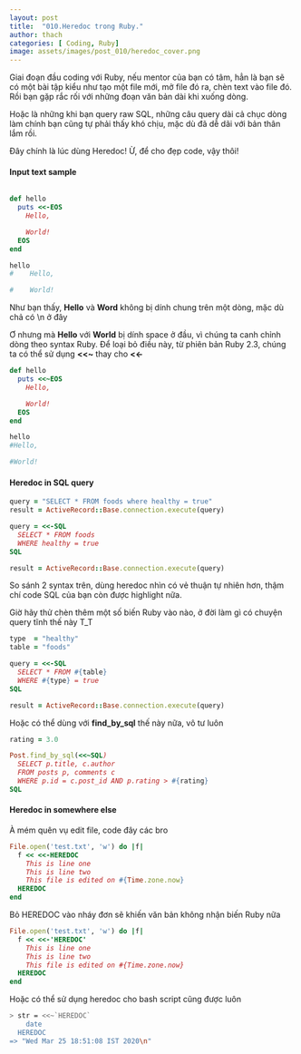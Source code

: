 ```yaml
---
layout: post
title:  "010.Heredoc trong Ruby."
author: thach
categories: [ Coding, Ruby]
image: assets/images/post_010/heredoc_cover.png
---
```

Giai đoạn đầu coding với Ruby, nếu mentor của bạn có tâm, hẳn là bạn sẽ có một bài tập kiểu như tạo một file mới, mở file đó ra, chèn text vào file đó. Rồi bạn gặp rắc rối với những đoạn văn bản dài khi xuống dòng.

Hoặc là những khi bạn query raw SQL, những câu query dài cả chục dòng làm chính bạn cũng tự phải thấy khó chịu, mặc dù đã dễ dãi với bản thân lắm rồi.

Đây chính là lúc dùng Heredoc! Ừ, để cho đẹp code, vậy thôi!

#### Input text sample
```ruby

def hello
  puts <<-EOS
    Hello,

    World!
  EOS
end

hello
#    Hello,

#    World!
```

Như bạn thấy, **Hello** và **Word** không bị dính chung trên một dòng, mặc dù chả có \n ở đây

Ơ nhưng mà **Hello** với **World** bị dính space ở đầu, vì chúng ta canh chỉnh dòng theo syntax Ruby. Để loại bỏ điều này, từ phiên bản Ruby 2.3, chúng ta có thể sử dụng **<<~** thay cho **<<-**

```ruby
def hello
  puts <<~EOS
    Hello,

    World!
  EOS
end

hello
#Hello,

#World!
```

#### Heredoc in SQL query
```ruby
query = "SELECT * FROM foods where healthy = true"
result = ActiveRecord::Base.connection.execute(query)

query = <<-SQL
  SELECT * FROM foods
  WHERE healthy = true
SQL

result = ActiveRecord::Base.connection.execute(query)
```
So sánh 2 syntax trên, dùng heredoc nhìn có vẻ thuận tự nhiên hơn, thậm chí code SQL của bạn còn được highlight nữa.

Giờ hãy thử chèn thêm một số biến Ruby vào nào, ở đời làm gì có chuyện query tĩnh thế này T_T

```ruby
type  = "healthy"
table = "foods"

query = <<-SQL
  SELECT * FROM #{table}
  WHERE #{type} = true
SQL

result = ActiveRecord::Base.connection.execute(query)
```

Hoặc có thể dùng với **find_by_sql** thế này nữa, vô tư luôn

```ruby
rating = 3.0

Post.find_by_sql(<<~SQL)
  SELECT p.title, c.author
  FROM posts p, comments c
  WHERE p.id = c.post_id AND p.rating > #{rating}
SQL
```

#### Heredoc in somewhere else
À mém quên vụ edit file, code đây các bro

```ruby
File.open('test.txt', 'w') do |f|
  f << <<-HEREDOC
    This is line one
    This is line two
    This file is edited on #{Time.zone.now}
  HEREDOC
end
```
Bỏ HEREDOC vào nháy đơn sẽ khiến văn bản không nhận biến Ruby nữa

```ruby
File.open('test.txt', 'w') do |f|
  f << <<-'HEREDOC'
    This is line one
    This is line two
    This file is edited on #{Time.zone.now}
  HEREDOC
end
```

Hoặc có thể sử dụng heredoc cho bash script cũng được luôn
```sh
> str = <<~`HEREDOC`
    date
  HEREDOC
=> "Wed Mar 25 18:51:08 IST 2020\n"
```
